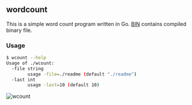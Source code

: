 ## wordcount 

This is a simple word count program written in Go. [BIN](./bin) contains compiled binary file.

### Usage

```bash 
$ wcount --help 
Usage of ./wcount:
  -file string
        usage -file=./readme (default "./readme")
  -last int
        usage -last=10 (default 10)
```

![wcount](https://user-images.githubusercontent.com/13614433/160895255-a5513fa3-96af-4ecd-8ebf-c6a284ad6240.gif)
